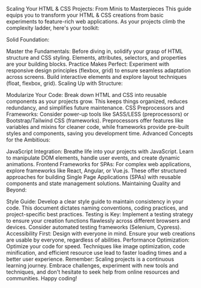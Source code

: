 Scaling Your HTML & CSS Projects: From Minis to Masterpieces
This guide equips you to transform your HTML & CSS creations from basic experiments to feature-rich web applications. As your projects climb the complexity ladder, here's your toolkit:

Solid Foundation:

Master the Fundamentals: Before diving in, solidify your grasp of HTML structure and CSS styling. Elements, attributes, selectors, and properties are your building blocks.
Practice Makes Perfect: Experiment with responsive design principles (flexbox, grid) to ensure seamless adaptation across screens. Build interactive elements and explore layout techniques (float, flexbox, grid).
Scaling Up with Structure:

Modularize Your Code: Break down HTML and CSS into reusable components as your projects grow. This keeps things organized, reduces redundancy, and simplifies future maintenance.
CSS Preprocessors and Frameworks: Consider power-up tools like SASS/LESS (preprocessors) or Bootstrap/Tailwind CSS (frameworks). Preprocessors offer features like variables and mixins for cleaner code, while frameworks provide pre-built styles and components, saving you development time.
Advanced Concepts for the Ambitious:

JavaScript Integration: Breathe life into your projects with JavaScript. Learn to manipulate DOM elements, handle user events, and create dynamic animations.
Frontend Frameworks for SPAs: For complex web applications, explore frameworks like React, Angular, or Vue.js. These offer structured approaches for building Single Page Applications (SPAs) with reusable components and state management solutions.
Maintaining Quality and Beyond:

Style Guide: Develop a clear style guide to maintain consistency in your code. This document dictates naming conventions, coding practices, and project-specific best practices.
Testing is Key: Implement a testing strategy to ensure your creation functions flawlessly across different browsers and devices. Consider automated testing frameworks (Selenium, Cypress).
Accessibility First: Design with everyone in mind. Ensure your web creations are usable by everyone, regardless of abilities.
Performance Optimization: Optimize your code for speed. Techniques like image optimization, code minification, and efficient resource use lead to faster loading times and a better user experience.
Remember: Scaling projects is a continuous learning journey. Embrace challenges, experiment with new tools and techniques, and don't hesitate to seek help from online resources and communities. Happy coding!
